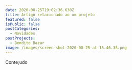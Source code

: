 ```yaml
---
date: 2020-08-25T19:02:36.630Z
title: Artigo relacionado ao um projeto
featured: false
isPublic: false
postCategories:
  - Novidades
postProjects:
  - Bendito Bazar
image: /images/screen-shot-2020-08-25-at-15.46.38.png
---
```

Conte;udo
